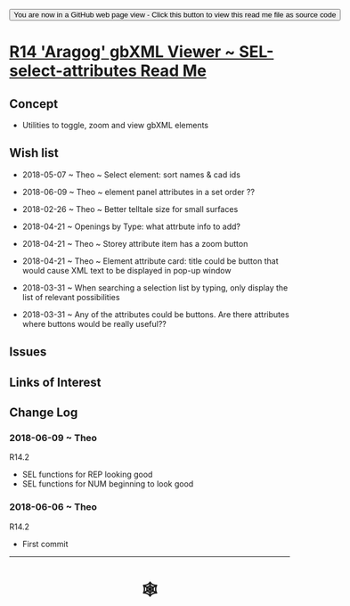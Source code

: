 <span style=display:none; >[You are now in a GitHub source code view - click this link to view Read Me file as a web page](http://www.ladybug.tools/spider/index.html#gbxml-viewer/r14/gv-sel-select-attributes/README.md "View file as a web page." ) </span>

<div><input type=button onclick="window.location.href='https://github.com/ladybug-tools/spider/blob/master/gbxml-viewer/r14/gv-sel-select-attributes/README.md'";
value='You are now in a GitHub web page view - Click this button to view this read me file as source code' ></div>

# [R14 'Aragog' gbXML Viewer ~ SEL-select-attributes Read Me]( #gbxml-viewer/r14/gv-sel-select-attributes/README.md )

<!--
<iframe class=iframeReadMe src=http://www.ladybug.tools/spider/gbxml-viewer/r14/gv-sel-select-attributes/gv-tmp.html width=100% height=400px >Iframes are not displayed on github.com</iframe>

## Full screen test script: [SEL-select-attributes]( http://www.ladybug.tools/spider/gbxml-viewer/r14/gv-sel-select-attributes/gv-tmp.html )
-->

## Concept

* Utilities to toggle, zoom and view gbXML elements

## Wish list

* 2018-05-07 ~ Theo ~ Select element: sort names & cad ids
* 2018-06-09 ~ Theo ~ element panel attributes in a set order ??
* 2018-02-26 ~ Theo ~ Better telltale size for small surfaces
* 2018-04-21 ~ Openings by Type: what attrbute info to add?
* 2018-04-21 ~ Theo ~ Storey attribute item has a zoom button
* 2018-04-21 ~ Theo ~ Element attribute card: title could be button that would cause XML text to be displayed in pop-up window
* 2018-03-31 ~ When searching a selection list by typing, only display the list of relevant possibilities

* 2018-03-31 ~ Any of the attributes could be buttons. Are there attributes where buttons would be really useful??
## Issues



## Links of Interest



## Change Log

### 2018-06-09 ~ Theo

R14.2
* SEL functions for REP looking good
* SEL functions for NUM beginning to look good


### 2018-06-06 ~ Theo

R14.2
* First commit

***

# <center title="hello!" ><a href=javascript:window.scrollTo(0,0); style=text-decoration:none; > &#x1f578; </a></center>



